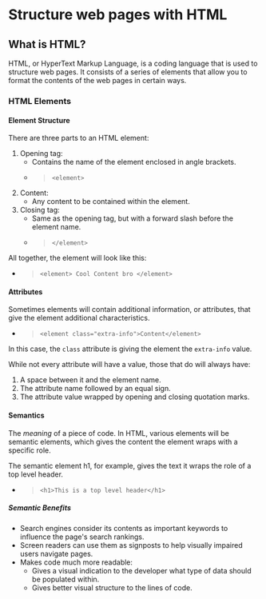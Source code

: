 # Structure web pages with HTML

## What is HTML?

HTML, or HyperText Markup Language, is a coding language that is used to structure web pages. It consists of a series of elements that allow you to format the contents of the web pages in certain ways.

### HTML Elements

#### Element Structure

There are three parts to an HTML element:

1. Opening tag:
    - Contains the name of the element enclosed in angle brackets.
    - > `<element>`
2. Content:
    - Any content to be contained within the element.
3. Closing tag:
    - Same as the opening tag, but with a forward slash before the element name.
    - > `</element>`

All together, the element will look like this:

- > `<element> Cool Content bro </element>`

#### Attributes

Sometimes elements will contain additional information, or attributes, that give the element additional characteristics.

- > `<element class="extra-info">Content</element>`

In this case, the `class` attribute is giving the element the `extra-info` value.

While not every attribute will have a value, those that do will always have:

1. A space between it and the element name.
2. The attribute name followed by an equal sign.
3. The attribute value wrapped by opening and closing quotation marks.

#### Semantics

The *meaning* of a piece of code. In HTML, various elements will be semantic elements, which gives the content the element wraps with a specific role.

The semantic element h1, for example, gives the text it wraps the role of a top level header.

- > `<h1>This is a top level header</h1>`

##### Semantic Benefits

- Search engines consider its contents as important keywords to influence the page's search rankings.
- Screen readers can use them as signposts to help visually impaired users navigate pages.
- Makes code much more readable:
    - Gives a visual indication to the developer what type of data should be populated within.
    - Gives better visual structure to the lines of code.
